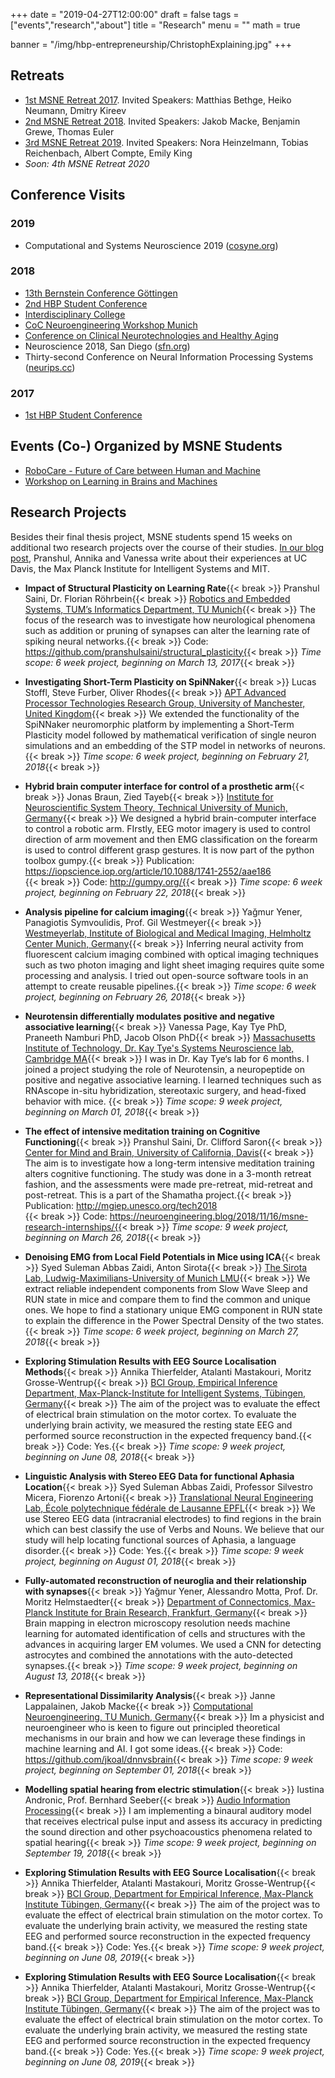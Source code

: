 +++
date = "2019-04-27T12:00:00"
draft = false
tags = ["events","research","about"]
title = "Research"
menu = ""
math = true

banner = "/img/hbp-entrepreneurship/ChristophExplaining.jpg"
+++

## Retreats

- [1st MSNE Retreat 2017](/2017/05/14/spring-2017-msne-retreat/). Invited Speakers: Matthias Bethge, Heiko Neumann, Dmitry Kireev 
- [2nd MSNE Retreat 2018](/2018/06/01/2nd-msne-retreat/). Invited Speakers: Jakob Macke, Benjamin Grewe, Thomas Euler
- [3rd MSNE Retreat 2019](/2019/05/30/3rd-msne-retreat/). Invited Speakers: Nora Heinzelmann, Tobias Reichenbach, Albert Compte, Emily King
- *Soon: 4th MSNE Retreat 2020*

## Conference Visits

### 2019
- Computational and Systems Neuroscience 2019 ([cosyne.org](http://www.cosyne.org/c/index.php?title=Cosyne_19))

### 2018
- [13th Bernstein Conference Göttingen](/2017/07/14/13th-bernstein-conference-g%C3%B6ttingen/)
- [2nd HBP Student Conference](2nd-hbp-student-conference-transdisciplinary-research-linking-neuroscience-brain-medicine-and-computer-science/)
- [Interdisciplinary College](http://localhost:1313/2018/03/13/interdisciplinary-college-2018/)
- [CoC Neuroengineering Workshop Munich](/2018/04/19/coc-neuro-engineering-networking-workshop/)
- [Conference on Clinical Neurotechnologies and Healthy Aging](/2018/06/27/conference-on-clinical-neurotechnologies-and-healthy-aging/)
- Neuroscience 2018, San Diego ([sfn.org](https://www.sfn.org/Meetings/Neuroscience-2018))
- Thirty-second Conference on Neural Information Processing Systems ([neurips.cc](https://neurips.cc/Conferences/2018))

### 2017
- [1st HBP Student Conference](2017/02/10/1st-human-brain-project-student-conference-in-vienna/)

## Events (Co-) Organized by MSNE Students

- [RoboCare - Future of Care between Human and Machine](/2018/07/02/robotcare-future-of-care-between-human-and-machine/)
- [Workshop on Learning in Brains and Machines](https://stes.io/learning-in-brains-and-machines)

## Research Projects

Besides their final thesis project, MSNE students spend 15 weeks on additional two research projects over the course of their studies.
[In our blog post](/2018/11/16/msne-research-internships/), Pranshul, Annika and Vanessa write about their experiences at UC Davis, the Max Planck Institute for Intelligent Systems and MIT. 



- **Impact of Structural Plasticity on Learning Rate**{{< break >}}
  Pranshul  Saini, Dr. Florian Röhrbein{{< break >}}
  [Robotics and Embedded Systems, TUM’s Informatics Department, TU Munich](http://www6.in.tum.de/en/home/){{< break >}}
  The focus of the research was to investigate how neurological phenomena such as addition or pruning of synapses can alter the learning rate of spiking neural networks.{{< break >}}
  Code: https://github.com/pranshulsaini/structural_plasticity{{< break >}}
  *Time scope: 6 week project, beginning on March 13, 2017*{{< break >}}

- **Investigating Short-Term Plasticity on SpiNNaker**{{< break >}}
  Lucas Stoffl, Steve Furber, Oliver Rhodes{{< break >}}
  [APT Advanced Processor Technologies Research Group, University of Manchester, United Kingdom](http://apt.cs.manchester.ac.uk/projects/SpiNNaker/){{< break >}}
  We extended the functionality of the SpiNNaker neuromorphic platform by implementing a Short-Term Plasticity model followed by mathematical verification of single neuron simulations and an embedding of the STP model in networks of neurons.{{< break >}}
  *Time scope: 6 week project, beginning on February 21, 2018*{{< break >}}

- **Hybrid brain computer interface for control of a prosthetic arm**{{< break >}}
  Jonas Braun, Zied Tayeb{{< break >}}
  [Institute for Neuroscientific System Theory, Technical University of Munich, Germany](https://www.nst.ei.tum.de/startseite/){{< break >}}
  We designed a hybrid brain-computer interface to control a robotic arm. FIrstly, EEG motor imagery is used to control direction of arm movement and then EMG classification on the forearm is used to control different grasp gestures. It is now part of the python toolbox gumpy.{{< break >}}
  Publication: https://iopscience.iop.org/article/10.1088/1741-2552/aae186</br>{{< break >}}
  Code: http://gumpy.org/{{< break >}}
  *Time scope: 6 week project, beginning on February 22, 2018*{{< break >}}

- **Analysis pipeline for calcium imaging**{{< break >}}
  Yağmur Yener, Panagiotis Symvoulidis, Prof. Gil Westmeyer{{< break >}}
  [Westmeyerlab, Institute of Biological and Medical Imaging, Helmholtz Center Munich, Germany](https://www.westmeyerlab.org/){{< break >}}
  Inferring neural activity from fluorescent calcium imaging combined with optical imaging techniques such as two photon imaging and light sheet imaging requires quite some processing and analysis. I tried out open-source software tools in an attempt to create reusable pipelines.{{< break >}}
  *Time scope: 6 week project, beginning on February 26, 2018*{{< break >}}

- **Neurotensin differentially modulates positive and negative associative learning**{{< break >}}
  Vanessa Page, Kay Tye PhD, Praneeth Namburi PhD, Jacob Olson PhD{{< break >}}
  [Massachusetts Institute of Technology, Dr. Kay Tye's Systems Neuroscience lab, Cambridge MA](https://tyelab.mit.edu/){{< break >}}
  I was in Dr. Kay Tye‘s lab for 6 months. I joined a project studying the role of Neurotensin, a neuropeptide on positive and negative associative learning. I learned techniques such as RNAscope in-situ hybridization, stereotaxic surgery, and head-fixed behavior with mice. {{< break >}}
  *Time scope: 9 week project, beginning on March 01, 2018*{{< break >}}

- **The effect of intensive meditation training on Cognitive Functioning**{{< break >}}
  Pranshul Saini, Dr. Clifford Saron{{< break >}}
  [Center for Mind and Brain, University of California, Davis](http://saronlab.ucdavis.edu/){{< break >}}
  The aim is to investigate how a long-term intensive meditation training alters cognitive functioning. The study was done in a 3-month retreat fashion, and the assessments were made pre-retreat, mid-retreat and post-retreat. This is a part of the Shamatha project.{{< break >}}
  Publication: http://mgiep.unesco.org/tech2018</br>{{< break >}}
  Code: https://neuroengineering.blog/2018/11/16/msne-research-internships/{{< break >}}
  *Time scope: 9 week project, beginning on March 26, 2018*{{< break >}}

- **Denoising EMG from Local Field Potentials in Mice using ICA**{{< break >}}
  Syed Suleman Abbas Zaidi, Anton Sirota{{< break >}}
  [The Sirota Lab, Ludwig-Maximilians-University of Munich LMU](http://cogneuro.bio.lmu.de/){{< break >}}
  We extract reliable independent components from Slow Wave Sleep and RUN state in mice and compare them to find the common and unique ones. We hope to find a stationary unique EMG component in RUN state to explain the difference in the Power Spectral Density of the two states.{{< break >}}
  *Time scope: 6 week project, beginning on March 27, 2018*{{< break >}}

- **Exploring Stimulation Results with EEG Source Localisation Methods**{{< break >}}
  Annika  Thierfelder, Atalanti Mastakouri, Moritz Grosse-Wentrup{{< break >}}
  [BCI Group, Empirical Inference Department, Max-Planck-Institute for Intelligent Systems, Tübingen, Germany](http://brain-computer-interfaces.net/){{< break >}}
  The aim of the project was to evaluate the effect of electrical brain stimulation on the motor cortex. To evaluate the underlying brain activity, we measured the resting state EEG and performed source reconstruction in the expected frequency band.{{< break >}}
  Code: Yes.{{< break >}}
  *Time scope: 9 week project, beginning on June 08, 2018*{{< break >}}

- **Linguistic Analysis with Stereo EEG Data for functional Aphasia Location**{{< break >}}
  Syed Suleman Abbas Zaidi, Professor Silvestro Micera, Fiorenzo Artoni{{< break >}}
  [Translational Neural Engineering Lab, École polytechnique fédérale de Lausanne EPFL](https://tne.epfl.ch/){{< break >}}
  We use Stereo EEG data (intracranial electrodes) to find regions in the brain which can best classify the use of Verbs and Nouns. We believe that our study will help locating functional sources of Aphasia, a language disorder.{{< break >}}
  Code: Yes.{{< break >}}
  *Time scope: 9 week project, beginning on August 01, 2018*{{< break >}}

- **Fully-automated reconstruction of neuroglia and their relationship with synapses**{{< break >}}
  Yağmur Yener, Alessandro Motta, Prof. Dr. Moritz Helmstaedter{{< break >}}
  [Department of Connectomics, Max-Planck Institute for Brain Research, Frankfurt, Germany](https://brain.mpg.de/research/helmstaedter-department.html){{< break >}}
  Brain mapping in electron microscopy resolution needs machine learning for automated identification of cells and structures with the advances in acquiring larger EM volumes. We used a CNN for detecting astrocytes and combined the annotations with the auto-detected synapses.{{< break >}}
  *Time scope: 9 week project, beginning on August 13, 2018*{{< break >}}

- **Representational Dissimilarity Analysis**{{< break >}}
  Janne Lappalainen, Jakob Macke{{< break >}}
  [Computational Neuroengineering, TU Munich, Germany](https://www.ei.tum.de/en/cne/home/){{< break >}}
  Im a physicist and neuroengineer who is keen to figure out principled theoretical mechanisms in our brain and how we can leverage these findings in machine learning and AI. I got some ideas.{{< break >}}
  Code: https://github.com/jkoal/dnnvsbrain{{< break >}}
  *Time scope: 9 week project, beginning on September 01, 2018*{{< break >}}

- **Modelling spatial hearing from electric stimulation**{{< break >}}
  Iustina Andronic, Prof. Bernhard Seeber{{< break >}}
  [Audio Information Processing](http://www.aip.ei.tum.de/index.php?id=5&L=1){{< break >}}
  I am implementing a binaural auditory model that receives electrical pulse input and assess its accuracy in predicting the sound direction and other psychoacoustics phenomena related to spatial hearing{{< break >}}
  *Time scope: 9 week project, beginning on September 19, 2018*{{< break >}}

- **Exploring Stimulation Results with EEG Source Localisation**{{< break >}}
  Annika Thierfelder, Atalanti Mastakouri, Moritz Grosse-Wentrup{{< break >}}
  [BCI Group, Department for Empirical Inference, Max-Planck Institute Tübingen, Germany](http://brain-computer-interfaces.net/){{< break >}}
  The aim of the project was to evaluate the effect of electrical brain stimulation on the motor cortex. To evaluate the underlying brain activity, we measured the resting state EEG and performed source reconstruction in the expected frequency band.{{< break >}}
  Code: Yes.{{< break >}}
  *Time scope: 9 week project, beginning on June 08, 2019*{{< break >}}

- **Exploring Stimulation Results with EEG Source Localisation**{{< break >}}
  Annika Thierfelder, Atalanti Mastakouri, Moritz Grosse-Wentrup{{< break >}}
  [BCI Group, Department for Empirical Inference, Max-Planck Institute Tübingen, Germany](http://brain-computer-interfaces.net/){{< break >}}
  The aim of the project was to evaluate the effect of electrical brain stimulation on the motor cortex. To evaluate the underlying brain activity, we measured the resting state EEG and performed source reconstruction in the expected frequency band.{{< break >}}
  Code: Yes.{{< break >}}
  *Time scope: 9 week project, beginning on June 08, 2019*{{< break >}}